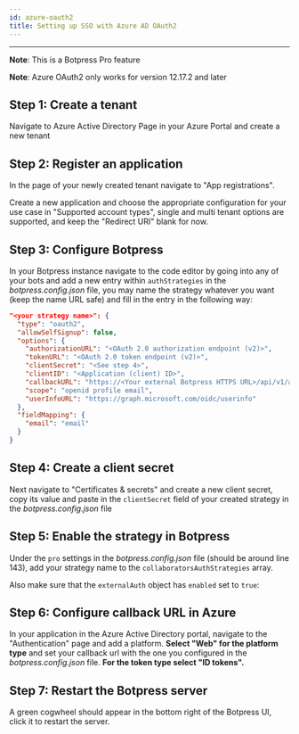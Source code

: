 ```yaml
---
id: azure-oauth2
title: Setting up SSO with Azure AD OAuth2
---
```


---------------

**Note**: This is a Botpress Pro feature

**Note**: Azure OAuth2 only works for version 12.17.2 and later

## Step 1: Create a tenant

Navigate to Azure Active Directory Page in your Azure Portal and create a new tenant

## Step 2: Register an application

In the page of your newly created tenant navigate to "App registrations".

Create a new application and choose the appropriate configuration for your use case in "Supported account types", single and multi tenant options are supported, and keep the "Redirect URI" blank for now.

## Step 3: Configure Botpress

In your Botpress instance navigate to the code editor by going into any of your bots and add a new entry within `authStrategies` in the _botpress.config.json_ file, you may name the strategy whatever you want (keep the name URL safe) and fill in the entry in the following way:

```json
"<your strategy name>": {
  "type": "oauth2",
  "allowSelfSignup": false,
  "options": {
    "authorizationURL": "<OAuth 2.0 authorization endpoint (v2)>",
    "tokenURL": "<OAuth 2.0 token endpoint (v2)>",
    "clientSecret": "<See step 4>",
    "clientID": "<Application (client) ID>",
    "callbackURL": "https://<Your external Botpress HTTPS URL>/api/v1/auth/login-callback/oauth2/<Your strategy name>",
    "scope": "openid profile email",
    "userInfoURL": "https://graph.microsoft.com/oidc/userinfo"
  },
  "fieldMapping": {
    "email": "email"
  }
}
```

## Step 4: Create a client secret

Next navigate to "Certificates & secrets" and create a new client secret, copy its value and paste in the `clientSecret` field of your created strategy in the _botpress.config.json_ file

## Step 5: Enable the strategy in Botpress

Under the `pro` settings in the _botpress.config.json_ file (should be around line 143), add your strategy name to the `collaboratorsAuthStrategies` array.

Also make sure that the `externalAuth` object has `enabled` set to `true`:

## Step 6: Configure callback URL in Azure

In your application in the Azure Active Directory portal, navigate to the "Authentication" page and add a platform. **Select "Web" for the platform type** and set your callback url with the one you configured in the _botpress.config.json_ file. **For the token type select "ID tokens".**

## Step 7: Restart the Botpress server

A green cogwheel should appear in the bottom right of the Botpress UI, click it to restart the server.
